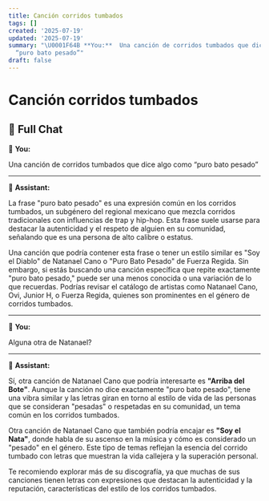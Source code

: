 ```yaml
---
title: Canción corridos tumbados
tags: []
created: '2025-07-19'
updated: '2025-07-19'
summary: "\U0001F64B **You:**  Una canción de corridos tumbados que dice algo como
  “puro bato pesado”"
draft: false
---
```


# Canción corridos tumbados

## 🧠 Full Chat

🙋 **You:**

Una canción de corridos tumbados que dice algo como “puro bato pesado”

---

🤖 **Assistant:**

La frase "puro bato pesado" es una expresión común en los corridos tumbados, un subgénero del regional mexicano que mezcla corridos tradicionales con influencias de trap y hip-hop. Esta frase suele usarse para destacar la autenticidad y el respeto de alguien en su comunidad, señalando que es una persona de alto calibre o estatus.

Una canción que podría contener esta frase o tener un estilo similar es "Soy el Diablo" de Natanael Cano o "Puro Bato Pesado" de Fuerza Regida. Sin embargo, si estás buscando una canción específica que repite exactamente "puro bato pesado," puede ser una menos conocida o una variación de lo que recuerdas. Podrías revisar el catálogo de artistas como Natanael Cano, Ovi, Junior H, o Fuerza Regida, quienes son prominentes en el género de corridos tumbados.

---

🙋 **You:**

Alguna otra de Natanael?

---

🤖 **Assistant:**

Sí, otra canción de Natanael Cano que podría interesarte es **"Arriba del Bote"**. Aunque la canción no dice exactamente "puro bato pesado", tiene una vibra similar y las letras giran en torno al estilo de vida de las personas que se consideran "pesadas" o respetadas en su comunidad, un tema común en los corridos tumbados.

Otra canción de Natanael Cano que también podría encajar es **"Soy el Nata"**, donde habla de su ascenso en la música y cómo es considerado un "pesado" en el género. Este tipo de temas reflejan la esencia del corrido tumbado con letras que muestran la vida callejera y la superación personal.

Te recomiendo explorar más de su discografía, ya que muchas de sus canciones tienen letras con expresiones que destacan la autenticidad y la reputación, características del estilo de los corridos tumbados.